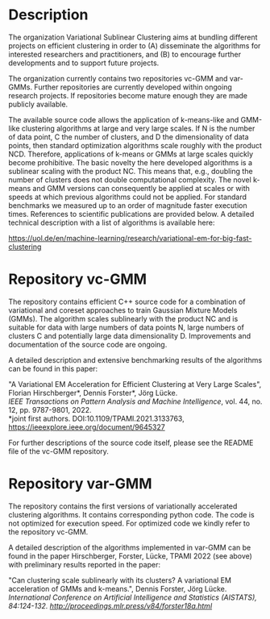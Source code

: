 # Description
The organization Variational Sublinear Clustering aims at bundling different projects on efficient clustering in order to (A) disseminate
the algorithms for interested researchers and practitioners, and (B) to encourage further developments and to support future projects.

The organization currently contains two repositories vc-GMM and var-GMMs. Further repositories are currently developed within ongoing research projects. If repositories become mature enough they are made publicly available.

The available source code allows the application of k-means-like and GMM-like clustering algorithms at large and very large scales.
If N is the number of data point, C the number of clusters, and D the dimensionality of data points, then standard optimization algorithms
scale roughly with the product NCD. Therefore, applications of k-means or GMMs at large scales quickly become prohibitive.
The basic novelty the here developed algorithms is a sublinear scaling with the product NC. This means that, e.g., doubling the number of clusters does not double computational complexity. The novel k-means and GMM versions can consequently be applied at scales or with speeds at which previous algorithms could not be applied. For standard benchmarks we measured up to an order of magnitude faster execution times. References to scientific publications are provided below. A detailed technical description with a list of algorithms is available here:

https://uol.de/en/machine-learning/research/variational-em-for-big-fast-clustering



# Repository vc-GMM

The repository contains efficient C++ source code for a combination of variational and coreset approaches to train
Gaussian Mixture Models (GMMs). The algorithm scales sublinearly with the product NC and is suitable for data with
large numbers of data points N, large numbers of clusters C and potentially large data dimensionality D. Improvements
and documentation of the source code are ongoing.

A detailed description and extensive benchmarking results of the algorithms can be found in this paper:

"A Variational EM Acceleration for Efficient Clustering at Very Large Scales", Florian Hirschberger*, Dennis Forster*, Jörg Lücke.  
<em>IEEE Transactions on Pattern Analysis and Machine Intelligence</em>, vol. 44, no. 12, pp. 9787-9801, 2022.  
*joint first authors. DOI:10.1109/TPAMI.2021.3133763, https://ieeexplore.ieee.org/document/9645327

For further descriptions of the source code itself, please see the README file of the vc-GMM repository.



# Repository var-GMM

The repository contains the first versions of variationally accelerated clustering algorithms. It contains corresponding
python code. The code is not optimized for execution speed. For optimized code we kindly refer to the repository vc-GMM.

A detailed description of the algorithms implemented in var-GMM can be found in the paper Hirschberger, Forster, Lücke, TPAMI 2022 (see above) with preliminary results reported in the paper:

"Can clustering scale sublinearly with its clusters? A variational EM acceleration of GMMs and k-means.", Dennis Forster, Jörg Lücke.  
<em>International Conference on Artificial Intelligence and Statistics (AISTATS), 84:124-132.
http://proceedings.mlr.press/v84/forster18a.html

 
 




